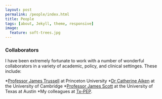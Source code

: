 ```yaml
---
layout: post
permalink: /people/index.html
title: People 
tags: [about, Jekyll, theme, responsive]
image:
  feature: soft-trees.jpg
---
```


###  Collaborators

I have been extremely fortunate to work with a number of wonderful
collaborators in a variety of academic, policy, and clinical
settinges. These include: 

 *[Professor James Trussell](http://www.princeton.edu/~trussell/) at
 Princeton University
*[Dr Catherine Aiken](http://www.obgyn.cam.ac.uk/staff/senior-staff/dr-catherine-aiken/)
 at the University of Cambridge
*[Professor James Scott](http://jgscott.github.io) at the University
of Texas at Austin
*My colleagues at [Tx-PEP](http://www.utexas.edu/cola/orgs/txpep/).


